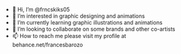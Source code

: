 - 👋 Hi, I’m @frncskiks05
- 👀 I’m interested in graphic designing and animations
- 🌱 I’m currently learning graphic illustrations and animations
- 💞️ I’m looking to collaborate on some brands and other co-artists
- 📫 How to reach me please visit my profile at behance.net/francesbarozo

<!---
frncskiks05/frncskiks05 is a ✨ special ✨ repository because its `README.md` (this file) appears on your GitHub profile.
You can click the Preview link to take a look at your changes.
--->

